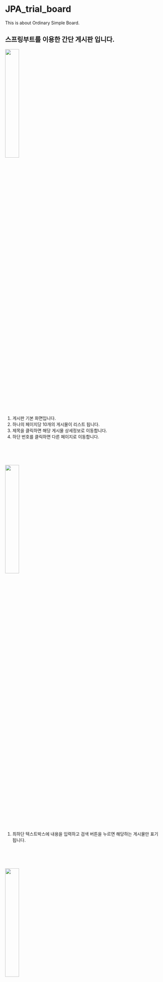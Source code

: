 # JPA_trial_board

This is about Ordinary Simple Board.

<h2>스프링부트를 이용한 간단 게시판 입니다.</h2>

<img width="30%" src="https://user-images.githubusercontent.com/82954812/165142984-5b793008-b1bd-4490-853e-522feb1cc50b.png"/>
<ol>
  <li>게시판 기본 화면입니다.</li>
  <li>하나의 페이지당 10개의 게시물이 리스트 됩니다.</li>
  <li>제목을 클릭하면 해당 게시물 상세정보로 이동합니다.</li>
  <li>하단 번호를 클릭하면 다른 페이지로 이동합니다.</li>
</ol>
<br><br><br><br>

<img width="30%" src="https://user-images.githubusercontent.com/82954812/165143925-781f0223-d3be-46bc-8a20-3ce75401b54c.png"/>
<ol>
  <li>최하단 텍스트박스에 내용을 입력하고 검색 버튼을 누르면 해당하는 게시물만 표기됩니다.</li>
</ol>
<br><br><br><br>

<img width="30%" src="https://user-images.githubusercontent.com/82954812/165143928-68126225-3fc6-430d-8d7f-f20b4b855e4f.png"/>
<ol>
  <li>검색한 내용에 대한 2번 페이지로 이동합니다.</li>
</ol>
<br><br><br><br>

<img width="30%" src="https://user-images.githubusercontent.com/82954812/165143006-c413e491-423f-4d26-a1ee-64313c698ef8.png"/>
<ol>
  <li></li>
  <li></li>
</ol>
<br><br><br><br>

<img width="60%" src="https://user-images.githubusercontent.com/82954812/165143017-f3e286cd-51dc-4f5c-9f4e-b0d5d89a5ca8.png"/>
<ol>
  <li></li>
  <li></li>
</ol>
<br><br><br><br>

<img width="60%" src="https://user-images.githubusercontent.com/82954812/165143028-a9343db4-c8f4-4a77-9e43-507a494753a5.png"/>
<ol>
  <li></li>
  <li></li>
</ol>
<br><br><br><br>

<img width="60%" src="https://user-images.githubusercontent.com/82954812/165143038-b8b29cdb-bd50-4871-b81e-05600a295fe7.png"/>
<ol>
  <li></li>
  <li></li>
</ol>
<br><br><br><br>
